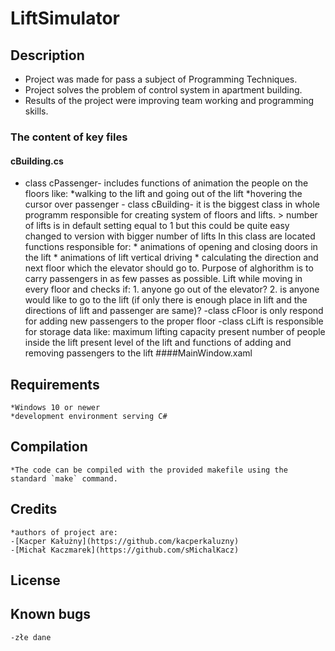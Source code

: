 # LiftSimulator

## Description
- Project was made for pass a subject of Programming Techniques.
- Project solves the problem of control system in apartment building.
- Results of the project were improving team working and programming skills. 
	
### The content of key files
#### cBuilding.cs
- class cPassenger- includes functions of animation the people on the floors like:
				*walking to the lift and going out of the lift
				*hovering the cursor over passenger
			- class cBuilding- it is the biggest class in whole programm responsible for creating system of floors and lifts.
			> number of lifts is in default setting equal to 1 but this could be quite easy changed to version with bigger number of lifts
			In this class are located functions responsible for:
				* animations of opening and closing doors in the lift 
				* animations of lift vertical driving
				* calculating the direction and next floor which the elevator should go to.
					Purpose of alghorithm is to carry passengers in as few passes as possible. Lift while moving in every floor and checks if:
					1. anyone go out of the elevator?
					2. is anyone would like to go to the lift (if only there is enough place in lift and the directions of lift and passenger are same)?
			-class cFloor is only respond for adding new passengers to the proper floor
			-class cLift is responsible for storage data like:
				maximum lifting capacity
				present number of people inside the lift
				present level of the lift
			and functions of adding and removing passengers to the lift
		####MainWindow.xaml
	
## Requirements
	*Windows 10 or newer
	*development environment serving C#

## Compilation

	*The code can be compiled with the provided makefile using the standard `make` command.

## Credits
	*authors of project are:
	-[Kacper Kałużny](https://github.com/kacperkaluzny)
	-[Michał Kaczmarek](https://github.com/sMichalKacz)

## License

## Known bugs
	-złe dane
